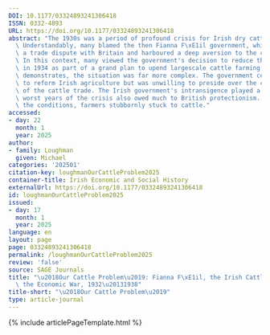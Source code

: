 ```yaml
---
DOI: 10.1177/03324893241306418
ISSN: 0332-4893
URL: https://doi.org/10.1177/03324893241306418
abstract: "The 1930s was a period of profound crisis for Irish dry cattle farmers.\
  \ Understandably, many blamed the then Fianna F\xE1il government, which instigated\
  \ a trade dispute with Britain and harboured a deep aversion to the cattle trade.\
  \ In this context, many viewed the government's decision to reduce the cattle herd\
  \ in 1934 as part of a grand plan to upend largescale cattle farming. As this article\
  \ demonstrates, the situation was far more complex. The government certainly sought\
  \ to reform Irish agriculture but was unwilling to preside over the complete collapse\
  \ of the cattle trade. The Irish government's intransigence played a part, but the\
  \ worst years of the crisis also owed much to British protectionism. Yet, notwithstanding\
  \ the conditions, farmers stubbornly stuck to cattle."
accessed:
- day: 22
  month: 1
  year: 2025
author:
- family: Loughman
  given: Michael
categories: '202501'
citation-key: loughmanOurCattleProblem2025
container-title: Irish Economic and Social History
externalUrl: https://doi.org/10.1177/03324893241306418
id: loughmanOurCattleProblem2025
issued:
- day: 17
  month: 1
  year: 2025
language: en
layout: page
page: 03324893241306418
permalink: /loughmanOurCattleProblem2025
review: 'false'
source: SAGE Journals
title: "\u2018Our Cattle Problem\u2019: Fianna F\xE1il, the Irish Cattle Trade and\
  \ the Economic War, 1932\u20131938"
title-short: "\u2018Our Cattle Problem\u2019"
type: article-journal
---
```

{% include articlePageTemplate.html %}